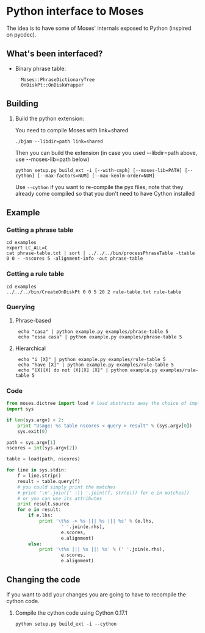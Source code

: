 # Python interface to Moses

The idea is to have some of Moses' internals exposed to Python (inspired on pycdec).

## What's been interfaced?

* Binary phrase table:

        Moses::PhraseDictionaryTree
        OnDiskPt::OnDiskWrapper

## Building

1.  Build the python extension: 

    You need to compile Moses with link=shared

        ./bjam --libdir=path link=shared

    Then you can build the extension (in case you used --libdir=path above, use --moses-lib=path below) 

        python setup.py build_ext -i [--with-cmph] [--moses-lib=PATH] [--cython] [--max-factors=NUM] [--max-kenlm-order=NUM]

    Use `--cython` if you want to re-compile the pyx files, note that they already come compiled so that you don't need to have Cython installed 

## Example

### Getting a phrase table

    cd examples
    export LC_ALL=C
    cat phrase-table.txt | sort | ../../../bin/processPhraseTable -ttable 0 0 - -nscores 5 -alignment-info -out phrase-table

### Getting a rule table

    cd examples
    ../../../bin/CreateOnDiskPt 0 0 5 20 2 rule-table.txt rule-table

### Querying

1. Phrase-based
    
        echo "casa" | python example.py examples/phrase-table 5
        echo "essa casa" | python example.py examples/phrase-table 5

2. Hierarchical

        echo "i [X]" | python example.py examples/rule-table 5
        echo "have [X]" | python example.py examples/rule-table 5
        echo "[X][X] do not [X][X] [X]" | python example.py examples/rule-table 5

### Code

```python
from moses.dictree import load # load abstracts away the choice of implementation by checking the files available
import sys

if len(sys.argv) < 2:
    print "Usage: %s table nscores < query > result" % (sys.argv[0])
    sys.exit(0)

path = sys.argv[1]
nscores = int(sys.argv[2])

table = load(path, nscores)

for line in sys.stdin:
    f = line.strip()
    result = table.query(f)
    # you could simply print the matches
    # print '\n'.join([' ||| '.join((f, str(e))) for e in matches])
    # or you can use its attributes
    print result.source
    for e in result:
        if e.lhs:
            print '\t%s -> %s ||| %s ||| %s' % (e.lhs, 
                    ' '.join(e.rhs), 
                    e.scores, 
                    e.alignment)
        else:
            print '\t%s ||| %s ||| %s' % (' '.join(e.rhs), 
                    e.scores, 
                    e.alignment)
```


## Changing the code

If you want to add your changes you are going to have to recompile the cython code.

1.  Compile the cython code using Cython 0.17.1

    
        python setup.py build_ext -i --cython
 
